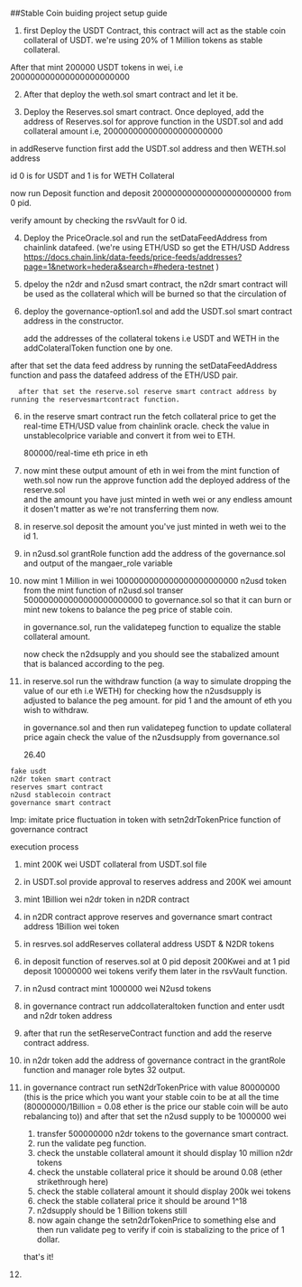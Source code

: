 ##Stable Coin buiding project setup guide

1. first Deploy the USDT Contract, this contract will act as the stable coin collateral of USDT. we're using 20% of 1 Million tokens as stable collateral. 

After that mint 200000 USDT tokens in wei, i.e  200000000000000000000000


2. After that deploy the weth.sol smart contract and let it be.

3. Deploy the Reserves.sol smart contract. Once deployed, add the address of Reserves.sol for approve function in the USDT.sol and add collateral amount i.e, 200000000000000000000000


in addReserve function first add the USDT.sol address and then WETH.sol address

id 0 is for USDT and 1 is for WETH Collateral

now run Deposit function and deposit 200000000000000000000000 from 0 pid. 


verify amount by checking the rsvVault  for 0 id. 

4. Deploy the PriceOracle.sol and run the setDataFeedAddress from chainlink datafeed. 
(we're using ETH/USD so get the ETH/USD Address https://docs.chain.link/data-feeds/price-feeds/addresses?page=1&network=hedera&search=#hedera-testnet )

5. dpeloy the n2dr and n2usd smart contract, the n2dr smart contract will be used as the collateral which will be burned so that the circulation of 

1. deploy the governance-option1.sol and add the USDT.sol smart contract address in the constructor. 
   
   add the addresses of the collateral tokens i.e USDT and WETH in the addColateralToken function one by one.

<!-- Building stage remaining after this point -->
   after that set the data feed address by running the setDataFeedAddress function and pass the datafeed address of the ETH/USD pair. 

      after that set the reserve.sol reserve smart contract address by running the reservesmartcontract function. 

6. in the reserve smart contract run the fetch collateral price to get the real-time ETH/USD value from chainlink oracle.
   check the value in unstablecolprice variable and convert it from wei to ETH.

    800000/real-time eth price in eth

    
7. now mint these output amount of eth in wei from the mint function of weth.sol 
    now run the approve function 
     add the deployed address of the reserve.sol  
     and the amount you have just minted in weth wei or any endless amount it dosen't matter as we're not transferring them now.

8. in reserve.sol deposit the amount you've just minted in weth wei to the id 1.

9. in n2usd.sol grantRole function add the address of the governance.sol  and output of the mangaer_role variable 

10. now mint 1 Million in wei 1000000000000000000000000 n2usd token from the mint function of n2usd.sol
    transer 500000000000000000000000 to governance.sol so that it can burn or mint new tokens to balance the peg price of stable coin.


    in governance.sol, run the validatepeg function  to equalize the stable collateral amount.

    now check the n2dsupply and you should see the stabalized amount that is balanced according to the peg. 

11. in reserve.sol run the withdraw function (a way to simulate dropping the value of our eth i.e WETH) for checking  how the n2usdsupply is adjusted to balance the peg amount. for pid 1 and the amount of eth you wish to withdraw. 

    in governance.sol and then run validatepeg function to update collateral price again check the value of the n2usdsupply from governance.sol  

    26.40
<!-- deployment process -->
    fake usdt
    n2dr token smart contract
    reserves smart contract
    n2usd stablecoin contract
    governance smart contract

Imp: imitate price fluctuation in token with setn2drTokenPrice function of governance contract


execution process
1. mint 200K wei USDT collateral from USDT.sol file
2. in USDT.sol provide approval to reserves address and 200K wei amount
3. mint 1Billion wei n2dr token in n2DR contract
4. in n2DR contract approve reserves and governance smart contract address 1Billion wei token 
5. in resrves.sol  addReserves collateral address USDT & N2DR tokens 
6. in deposit function of reserves.sol at 0 pid deposit 200Kwei and at 1 pid deposit 10000000 wei tokens verify them later in the rsvVault function.
7. in n2usd contract mint 1000000 wei N2usd tokens
8. in governance contract run addcollateraltoken function and enter usdt and n2dr token address
9. after that run the setReserveContract function and add the reserve contract address.
10. in n2dr token add the address of governance contract in the grantRole function and manager role bytes 32 output.
11. in governance contract run setN2drTokenPrice with value 80000000 (this is the price which you want your stable coin to be at all the time (80000000/1Billion = 0.08 ether is the price our stable coin will be auto rebalancing to)) and after that set the n2usd supply to be 1000000 wei  
    1.  transfer 500000000 n2dr tokens to the governance smart contract.
    2.  run the validate peg function. 
    3.  check the unstable collateral amount it should display 10 million n2dr tokens
    4.  check the unstable collateral price it should be around 0.08 (ether strikethrough here)
    5.  check the stable collateral amount it should display 200k wei tokens
    6.  check the stable collateral price it should be around 1^18
    7.  n2dsupply should be 1 Billion tokens still 
    8.  now again change the setn2drTokenPrice to something else and then run validate peg to verify if coin is stabalizing to the price of 1 dollar.
    
    that's it! 
12. 

